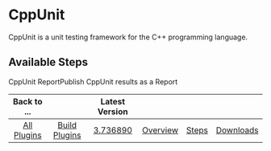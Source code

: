 
CppUnit
=======


CppUnit is a unit testing framework for the C++ programming language.



Available Steps
---------------


CppUnit ReportPublish CppUnit results as a Report





|Back to ...||Latest Version||||
| :---: | :---: | :---: | :---: | :---: | :---: |
|[All Plugins](../../index.md)|[Build Plugins](../README.md)|[3.736890](https://raw.githubusercontent.com/UrbanCode/IBM-UCB-PLUGINS/main/files/CppUnit/CppUnit-3.736890.zip)|[Overview](overview.md)|[Steps](steps.md)|[Downloads](downloads.md)|
